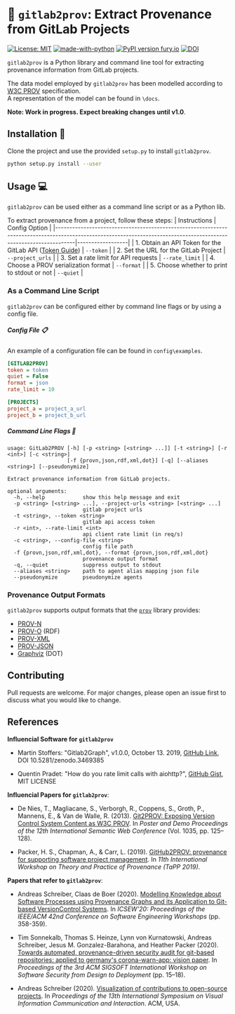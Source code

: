 # :seedling: `gitlab2prov`: Extract Provenance from GitLab Projects 

[![License: MIT](https://img.shields.io/github/license/dlr-sc/gitlab2prov?label=License)](https://opensource.org/licenses/MIT) [![made-with-python](https://img.shields.io/badge/Made%20with-Python-1f425f.svg)](https://www.python.org/) [![PyPI version fury.io](https://badge.fury.io/py/gitlab2prov.svg)](https://pypi.python.org/pypi/gitlab2prov/) [![DOI](https://zenodo.org/badge/215042878.svg)](https://zenodo.org/badge/latestdoi/215042878) 

`gitlab2prov` is a Python library and command line tool for extracting provenance information from GitLab projects.  

The data model employed by `gitlab2prov` has been modelled according to [W3C PROV](https://www.w3.org/TR/prov-overview/) specification.  
A representation of the model can be found in `\docs`.

**Note: Work in progress. Expect breaking changes until v1.0**.

## Installation :wrench:

Clone the project and use the provided `setup.py` to install `gitlab2prov`.

```bash
python setup.py install --user
```

## Usage :computer:

`gitlab2prov` can be used either as a command line script or as a Python lib.

To extract provenance from a project, follow these steps:
| Instructions                                                                                                                                                      | Config Option    |
|-------------------------------------------------------------------------------------------------------------------------------------------------------------------|------------------|
| 1. Obtain an API Token for the GitLab API ([Token Guide](https://docs.gitlab.com/ee/user/profile/personal_access_tokens.html#creating-a-personal-access-token)) | `--token`        |
| 2. Set the URL for the GitLab Project                                                                                                                             | `--project_urls` |
| 3. Set a rate limit for API requests                                                                                                                              | `--rate_limit`   |
| 4. Choose a PROV serialization format                                                                                                                             | `--format`       |
| 5. Choose whether to print to stdout or not                                                                                                                       | `--quiet`        |

### As a Command Line Script

`gitlab2prov` can be configured either by command line flags or by using a config file.


##### Config File :clipboard:

An example of a configuration file can be found in `config\examples`.

```ini
[GITLAB2PROV]
token = token
quiet = False
format = json
rate_limit = 10

[PROJECTS]
project_a = project_a_url
project_b = project_b_url
```

##### Command Line Flags :flags:

```
usage: GitLab2PROV [-h] [-p <string> [<string> ...]] [-t <string>] [-r <int>] [-c <string>]
                   [-f {provn,json,rdf,xml,dot}] [-q] [--aliases <string>] [--pseudonymize]

Extract provenance information from GitLab projects.

optional arguments:
  -h, --help            show this help message and exit
  -p <string> [<string> ...], --project-urls <string> [<string> ...]
                        gitlab project urls
  -t <string>, --token <string>
                        gitlab api access token
  -r <int>, --rate-limit <int>
                        api client rate limit (in req/s)
  -c <string>, --config-file <string>
                        config file path
  -f {provn,json,rdf,xml,dot}, --format {provn,json,rdf,xml,dot}
                        provenance output format
  -q, --quiet           suppress output to stdout
  --aliases <string>    path to agent alias mapping json file
  --pseudonymize        pseudonymize agents
```

### Provenance Output Formats

`gitlab2prov` supports output formats that the [`prov`](https://github.com/trungdong/prov) library provides:
* [PROV-N](http://www.w3.org/TR/prov-n/)
* [PROV-O](http://www.w3.org/TR/prov-o/) (RDF)
* [PROV-XML](http://www.w3.org/TR/prov-xml/)
* [PROV-JSON](http://www.w3.org/Submission/prov-json/)
* [Graphviz](https://graphviz.org/) (DOT)


## Contributing

Pull requests are welcome. For major changes, please open an issue first to discuss what you would like to change.

## References

**Influencial Software for `gitlab2prov`**
* Martin Stoffers: "Gitlab2Graph", v1.0.0, October 13. 2019, [GitHub Link](https://github.com/DLR-SC/Gitlab2Graph), DOI 10.5281/zenodo.3469385  

* Quentin Pradet: "How do you rate limit calls with aiohttp?", [GitHub Gist](https://gist.github.com/pquentin/5d8f5408cdad73e589d85ba509091741), MIT LICENSE

**Influencial Papers for `gitlab2prov`**:

* De Nies, T., Magliacane, S., Verborgh, R., Coppens, S., Groth, P., Mannens, E., & Van de Walle, R. (2013). [Git2PROV: Exposing Version Control System Content as W3C PROV](https://dl.acm.org/doi/abs/10.5555/2874399.2874431). In *Poster and Demo Proceedings of the 12th International Semantic Web Conference* (Vol. 1035, pp. 125–128).

* Packer, H. S., Chapman, A., & Carr, L. (2019). [GitHub2PROV: provenance for supporting software project management](https://dl.acm.org/doi/10.5555/3359032.3359039). In *11th International Workshop on Theory and Practice of Provenance (TaPP 2019)*.

**Papers that refer to `gitlab2prov`**:
* Andreas Schreiber, Claas de Boer (2020). [Modelling Knowledge about Software Processes using Provenance Graphs and its Application to Git-based VersionControl Systems](https://dl.acm.org/doi/10.1145/3387940.3392220). In *ICSEW'20: Proceedings of the IEEE/ACM 42nd Conference on Software Engineering Workshops* (pp. 358-359).

* Tim Sonnekalb, Thomas S. Heinze, Lynn von Kurnatowski, Andreas Schreiber, Jesus M. Gonzalez-Barahona, and Heather Packer (2020). [Towards automated, provenance-driven security audit for git-based repositories: applied to germany's corona-warn-app: vision paper](https://doi.org/10.1145/3416507.3423190). In *Proceedings of the 3rd ACM SIGSOFT International Workshop on Software Security from Design to Deployment* (pp. 15–18).

* Andreas Schreiber (2020). [Visualization of contributions to open-source projects](https://doi.org/10.1145/3430036.3430057). In *Proceedings of the 13th International Symposium on Visual Information Communication and Interaction*. ACM, USA. 
